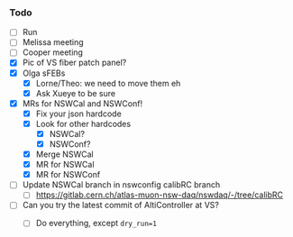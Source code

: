 ### Todo

- [ ] Run
- [ ] Melissa meeting
- [ ] Cooper meeting
- [x] Pic of VS fiber patch panel?
- [x] Olga sFEBs
   - [x] Lorne/Theo: we need to move them eh
   - [x] Ask Xueye to be sure
- [x] MRs for NSWCal and NSWConf!
   - [x] Fix your json hardcode
   - [x] Look for other hardcodes
      - [x] NSWCal?
      - [x] NSWConf?
   - [x] Merge NSWCal
   - [x] MR for NSWCal
   - [x] MR for NSWConf
- [ ] Update NSWCal branch in nswconfig calibRC branch
   - [ ] https://gitlab.cern.ch/atlas-muon-nsw-daq/nswdaq/-/tree/calibRC
- [ ] Can you try the latest commit of AltiController at VS?
   - [ ] Do everything, except `dry_run=1`

